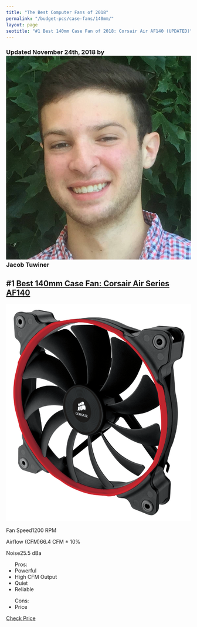```yaml
---
title: "The Best Computer Fans of 2018"
permalink: "/budget-pcs/case-fans/140mm/"
layout: page
seotitle: "#1 Best 140mm Case Fan of 2018: Corsair Air AF140 (UPDATED)" 
---
```

<h3 class="page-subtitle">
	Updated November 24th, 2018 by 
	<a href="/about/"><img src="/img/profile/close.jpg" class="circle" alt="Headshot"></a>
	Jacob Tuwiner
</h3>

<div class="featured-specs-box">
<h2 id="corsair-air-series-af140">
<span>#1</span> <a href="https://amzn.to/2ubsRaq" target="_blank">Best 140mm Case Fan: Corsair Air Series AF140</a>
</h2>
<div class="info">
<a rel="nofollow" target="_blank" href="https://amzn.to/2ubsRaq"><img alt="Corsair Air Series AF140 Case Fan" src="/img/case-fans/corsair-af140.png" /></a>
<div class="specs">
<p><span>Fan Speed</span><span>1200 RPM</span></p>
<p><span>Airflow (CFM)</span><span>66.4 CFM ± 10%</span></p>
<p><span>Noise</span><span>25.5 dBa</span></p>
</div>
</div>
<div class="pros-n-cons">
<ul class="pros">
<span>Pros:</span>
<li>Powerful</li>
<li>High CFM Output</li>
<li>Quiet</li>
<li>Reliable</li>
</ul>
<ul class="cons">
<span>Cons:</span>
<li>Price</li>
</ul>
</div>
<div class="btn">
<a rel="nofollow" target="_blank" class="cta-button buy-button" href="https://amzn.to/2ubsRaq">Check Price</a>
</div>
</div>  